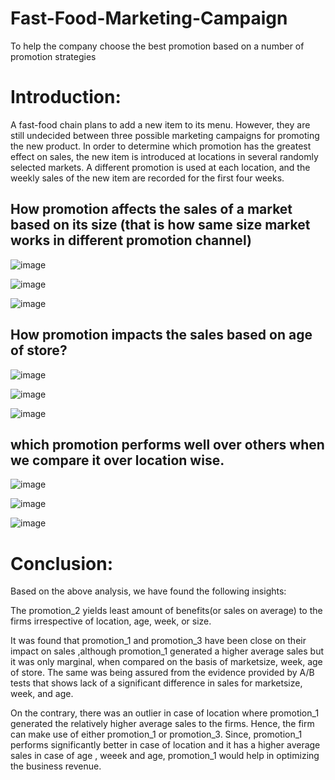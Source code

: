 # Fast-Food-Marketing-Campaign
To help the company choose the best promotion based on a number of promotion strategies

# Introduction:



A fast-food chain plans to add a new item to its menu. However, they are still undecided between three possible marketing campaigns for promoting the new product. In order to determine which promotion has the greatest effect on sales, the new item is introduced at locations in several randomly selected markets. A different promotion is used at each location, and the weekly sales of the new item are recorded for the first four weeks.



## How promotion affects the sales of a market based on its size (that is how same size market works in different promotion channel)


![image](https://user-images.githubusercontent.com/82542269/181356180-ca9cefec-1a37-4294-8ba5-275bef79704d.png)


![image](https://user-images.githubusercontent.com/82542269/181356196-df8add73-cc14-4668-b857-4fb1bc7f62e3.png)

![image](https://user-images.githubusercontent.com/82542269/181356211-7f047f6b-22e3-48c0-8465-45bafa2d5734.png)



##  How promotion impacts the sales based on age of store?

![image](https://user-images.githubusercontent.com/82542269/181355715-dea86667-17d1-4911-8710-478f3e80a4f6.png)

![image](https://user-images.githubusercontent.com/82542269/181355737-d9cc0a12-6a7f-42c3-a5d4-93b9a35e473b.png)

![image](https://user-images.githubusercontent.com/82542269/181355907-75787d21-504e-4f23-95d2-bccdf7871789.png)


## which promotion performs well over others when we compare it over location wise.

![image](https://user-images.githubusercontent.com/82542269/181356017-561c77e3-15ef-4df1-a027-ee6a649957a2.png)

![image](https://user-images.githubusercontent.com/82542269/181356043-a36314cf-a731-4d8b-b71e-04605d70cca7.png)


![image](https://user-images.githubusercontent.com/82542269/181356073-d52f95f9-d872-48e4-9b99-31c15713a9db.png)


# Conclusion:


Based on the above analysis, we have found the following insights:

The promotion_2 yields least amount of benefits(or sales on average) to the firms irrespective of location, age, week, or size.

It was found that promotion_1 and promotion_3 have been close on their impact on sales ,although promotion_1 generated a higher average sales but it was only marginal, when compared on the basis of marketsize, week, age of store. The same was being assured from the evidence provided by A/B tests that shows lack of a significant difference in sales for marketsize, week, and age.

On the contrary, there was an outlier in case of location where promotion_1 generated the relatively higher average sales to the firms.
Hence, the firm can make use of either promotion_1 or promotion_3. Since, promotion_1 performs significantly better in case of location and it has a higher average sales in case of age , weeek and age, promotion_1 would help in optimizing the business revenue.

